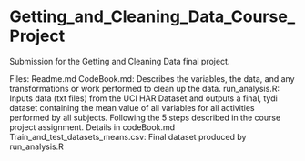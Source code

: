 # Getting_and_Cleaning_Data_Course_Project
Submission for the Getting and Cleaning Data final project.

Files:
Readme.md
CodeBook.md: Describes the variables, the data, and any transformations or work performed to clean up the data.
run_analysis.R: Inputs data (txt files) from the UCI HAR Dataset and outputs a final, tydi dataset containing the mean value of all variables for all activities performed by all subjects. Following the 5 steps described in the course project assignment. Details in codeBook.md
Train_and_test_datasets_means.csv: Final dataset produced by run_analysis.R
